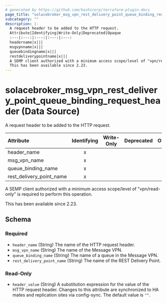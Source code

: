 ```yaml
---
# generated by https://github.com/hashicorp/terraform-plugin-docs
page_title: "solacebroker_msg_vpn_rest_delivery_point_queue_binding_request_header Data Source - solacebroker"
subcategory: ""
description: |-
  A request header to be added to the HTTP request.
  Attribute|Identifying|Write-Only|Deprecated|Opaque
  :---|:---:|:---:|:---:|:---:
  headername|x|||
  msgvpnname|x|||
  queuebindingname|x|||
  restdeliverypointname|x|||
  A SEMP client authorized with a minimum access scope/level of "vpn/read-only" is required to perform this operation.
  This has been available since 2.23.
---
```


# solacebroker_msg_vpn_rest_delivery_point_queue_binding_request_header (Data Source)

A request header to be added to the HTTP request.


Attribute|Identifying|Write-Only|Deprecated|Opaque
:---|:---:|:---:|:---:|:---:
header_name|x|||
msg_vpn_name|x|||
queue_binding_name|x|||
rest_delivery_point_name|x|||



A SEMP client authorized with a minimum access scope/level of "vpn/read-only" is required to perform this operation.

This has been available since 2.23.



<!-- schema generated by tfplugindocs -->
## Schema

### Required

- `header_name` (String) The name of the HTTP request header.
- `msg_vpn_name` (String) The name of the Message VPN.
- `queue_binding_name` (String) The name of a queue in the Message VPN.
- `rest_delivery_point_name` (String) The name of the REST Delivery Point.

### Read-Only

- `header_value` (String) A substitution expression for the value of the HTTP request header. Changes to this attribute are synchronized to HA mates and replication sites via config-sync. The default value is `""`.


